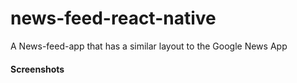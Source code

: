 # news-feed-react-native
A News-feed-app that has a similar layout to the Google News App
#### Screenshots
